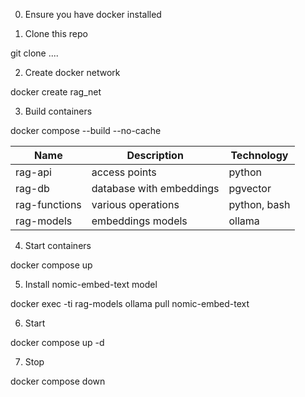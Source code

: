 0. Ensure you have docker installed

1. Clone this repo

git clone ....

2. Create docker network

docker create rag_net

3. Build containers

docker compose --build --no-cache

|Name|Description|Technology|
|-|-|-|
|rag-api|access points|python|
|rag-db|database with embeddings|pgvector|
|rag-functions|various operations|python, bash|
|rag-models|embeddings models|ollama|

4. Start containers

docker compose up

5. Install nomic-embed-text model

docker exec -ti rag-models ollama pull nomic-embed-text

6. Start

docker compose up -d

7. Stop

docker compose down
